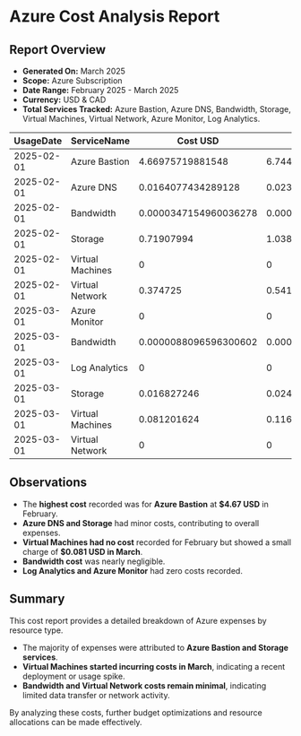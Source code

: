 # Azure Cost Analysis Report

## Report Overview
- **Generated On:** March 2025
- **Scope:** Azure Subscription
- **Date Range:** February 2025 - March 2025
- **Currency:** USD & CAD
- **Total Services Tracked:** Azure Bastion, Azure DNS, Bandwidth, Storage, Virtual Machines, Virtual Network, Azure Monitor, Log Analytics.

|UsageDate |ServiceName     |Cost USD              |Cost CAD                |Currency|
|----------|----------------|---------------------|---------------------|--------|
|2025-02-01|Azure Bastion   |4.66975719881548     |6.74476381010914     |CAD     |
|2025-02-01|Azure DNS       |0.0164077434289128   |0.0236985242215502   |CAD     |
|2025-02-01|Bandwidth       |0.0000347154960036278|0.0000501413266528398|CAD     |
|2025-02-01|Storage         |0.71907994           |1.038603111339       |CAD     |
|2025-02-01|Virtual Machines|0                    |0                    |CAD     |
|2025-02-01|Virtual Network |0.374725             |0.54123405375        |CAD     |
|2025-03-01|Azure Monitor   |0                    |0                    |CAD     |
|2025-03-01|Bandwidth       |0.0000088096596300602|0.0000126396591542289|CAD     |
|2025-03-01|Log Analytics   |0                    |0                    |CAD     |
|2025-03-01|Storage         |0.016827246          |0.0241428911985      |CAD     |
|2025-03-01|Virtual Machines|0.081201624          |0.116504030034       |CAD     |
|2025-03-01|Virtual Network |0                    |0                    |CAD     |

## Observations
- The **highest cost** recorded was for **Azure Bastion** at **$4.67 USD** in February.
- **Azure DNS and Storage** had minor costs, contributing to overall expenses.
- **Virtual Machines had no cost** recorded for February but showed a small charge of **$0.081 USD in March**.
- **Bandwidth cost** was nearly negligible.
- **Log Analytics and Azure Monitor** had zero costs recorded.

## Summary
This cost report provides a detailed breakdown of Azure expenses by resource type.  
- The majority of expenses were attributed to **Azure Bastion and Storage services**.
- **Virtual Machines started incurring costs in March**, indicating a recent deployment or usage spike.
- **Bandwidth and Virtual Network costs remain minimal**, indicating limited data transfer or network activity.

By analyzing these costs, further budget optimizations and resource allocations can be made effectively.

